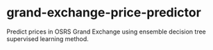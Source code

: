 # grand-exchange-price-predictor
Predict prices in OSRS Grand Exchange using ensemble decision tree supervised learning method.
